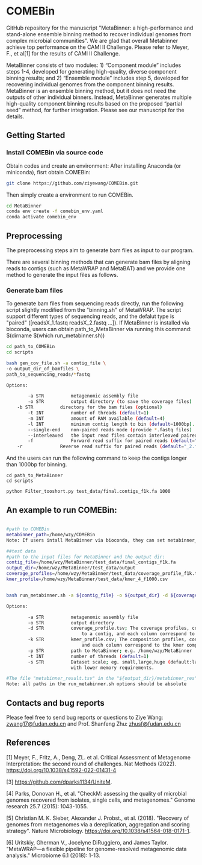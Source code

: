# COMEBin
GitHub repository for the manuscript "MetaBinner: a high-performance and stand-alone ensemble binning method to recover individual genomes from complex microbial communities". We are glad that overall Metabinner achieve top performance on the CAMI II Challenge. Please refer to Meyer, F., et al[1] for the results of CAMI II Challenge.

MetaBinner consists of two modules: 1) “Component module” includes steps 1-4, developed for generating high-quality, diverse component binning results; and 2) “Ensemble module” includes step 5, developed for recovering individual genomes from the component binning results. MetaBinner is an ensemble binning method, but it does not need the outputs of other individual binners. Instead, MetaBinner generates multiple high-quality component binning results based on the proposed “partial seed” method, for further integration. Please see our manuscript for the details.

## <a name="started"></a>Getting Started

### <a name="docker"></a>Install COMEBin via source code


Obtain codes and create an environment:
After installing Anaconda (or miniconda), fisrt obtain COMEBin:

```sh
git clone https://github.com/ziyewang/COMEBin.git
```
Then simply create a environment to run COMEBin.

```sh
cd MetaBinner
conda env create -f comebin_env.yaml
conda activate comebin_env
```

## <a name="preprocessing"></a>Preprocessing

The preprocessing steps aim to generate bam files as input to our program.

There are several binning methods that can generate bam files by aligning reads to contigs (such as MetaWRAP and MetaBAT) and we provide one method to generate the input files as follows.
### Generate bam files 
To generate bam files from sequencing reads directly, run the following script slightly modified from the "binning.sh" of MetaWRAP. The script support different types of sequencing reads, and the defalut type is "paired" ([readsX_1.fastq readsX_2.fastq ...]). If MetaBinner is installed via bioconda, users can obtain path_to_MetaBinner via running this command: $(dirname $(which run_metabinner.sh))

```sh
cd path_to_COMEBin
cd scripts

bash gen_cov_file.sh -a contig_file \
-o output_dir_of_bamfiles \
path_to_sequencing_reads/*fastq

Options:

        -a STR          metagenomic assembly file
        -o STR          output directory (to save the coverage files)
	-b STR          directory for the bam files (optional)
        -t INT          number of threads (default=1)
        -m INT          amount of RAM available (default=4)
        -l INT          minimum contig length to bin (default=1000bp).
        --single-end    non-paired reads mode (provide *.fastq files)
        --interleaved   the input read files contain interleaved paired-end reads
        -f              Forward read suffix for paired reads (default="_1.fastq")
	-r              Reverse read suffix for paired reads (default="_2.fastq")

```

And the users can run the following command to keep the contigs longer than 1000bp for binning.

```
cd path_to_MetaBinner
cd scripts

python Filter_tooshort.py test_data/final.contigs_f1k.fa 1000
```


## <a name="started"></a>An example to run COMEBin:
```sh

#path to COMEBin
metabinner_path=/home/wzy/COMEBin
Note: If users intall MetaBinner via bioconda, they can set metabinner_path as follows: metabinner_path=$(dirname $(which run_metabinner.sh))

##test data
#path to the input files for MetaBinner and the output dir:
contig_file=/home/wzy/MetaBinner/test_data/final_contigs_f1k.fa
output_dir=/home/wzy/MetaBinner/test_data/output
coverage_profiles=/home/wzy/MetaBinner/test_data/coverage_profile_f1k.tsv
kmer_profile=/home/wzy/MetaBinner/test_data/kmer_4_f1000.csv


bash run_metabinner.sh -a ${contig_file} -o ${output_dir} -d ${coverage_profiles} -k ${kmer_profile} -p ${metabinner_path}

Options:

        -a STR          metagenomic assembly file
        -o STR          output directory
        -d STR          coverage_profile.tsv; The coverage profiles, containing a table where each row correspond
                            to a contig, and each column correspond to a sample. All values are separated with tabs.
        -k STR          kmer_profile.csv; The composition profiles, containing a table where each row correspond to a contig,
                            and each column correspond to the kmer composition of particular kmer. All values are separated with comma.
        -p STR          path to MetaBinner; e.g. /home/wzy/MetaBinner
        -t INT          number of threads (default=1)
        -s STR          Dataset scale; eg. small,large,huge (default:large); Users can choose "huge" to run MetaBinner on huge datasets
                        with lower memory requirements.

#The file "metabinner_result.tsv" in the "${output_dir}/metabinner_res" is the final output.
Note: all paths in the run_metabinner.sh options should be absolute
```

## <a name="contact"></a>Contacts and bug reports
Please feel free to send bug reports or questions to
Ziye Wang: zwang17@fudan.edu.cn and Prof. Shanfeng Zhu: zhusf@fudan.edu.cn


## <a name="References"></a>References
[1] Meyer, F., Fritz, A., Deng, ZL. et al. Critical Assessment of Metagenome Interpretation: the second round of challenges. Nat Methods (2022). https://doi.org/10.1038/s41592-022-01431-4

[3] https://github.com/dparks1134/UniteM.

[4] Parks, Donovan H., et al. "CheckM: assessing the quality of microbial genomes recovered from isolates, single cells, and metagenomes." Genome research 25.7 (2015): 1043-1055.

[5] Christian M. K. Sieber, Alexander J. Probst., et al. (2018). "Recovery of genomes from metagenomes via a dereplication, aggregation and scoring strategy". Nature Microbiology. https://doi.org/10.1038/s41564-018-0171-1.

[6] Uritskiy, Gherman V., Jocelyne DiRuggiero, and James Taylor. "MetaWRAP—a flexible pipeline for genome-resolved metagenomic data analysis." Microbiome 6.1 (2018): 1-13.


